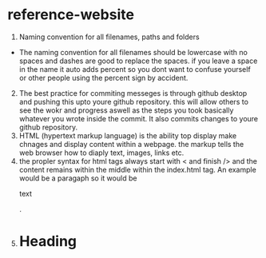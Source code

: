 # reference-website
1. Naming convention for all filenames, paths and folders
- The naming convention for all filenames should be lowercase with no spaces and dashes are good to replace the spaces. if you leave a space in the name it auto adds percent so you dont want to confuse yourself or other people using the percent sign by accident.
2. The best practice for commiting messeges is through github desktop and pushing this upto youre github repository. this will allow others to see the wokr and progress aswell as the steps you took basically whatever you wrote inside the commit. It also commits changes to youre github repository.
3. HTML (hypertext markup language) is the ability top display make chnages and display content within a webpage. the markup tells the web browser how to diaply text, images, links etc.
4. the propler syntax for html tags always start with < and finish /> and the content remains within the middle within the index.html tag. An example would be a paragaph so it would be <p> text </p>.
5. <h1> Heading </h1>
